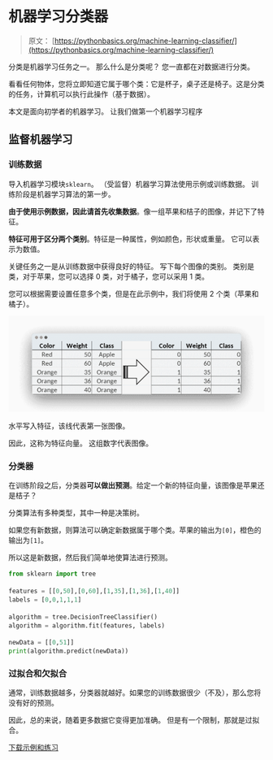 # 机器学习分类器

> 原文： [https://pythonbasics.org/machine-learning-classifier/](https://pythonbasics.org/machine-learning-classifier/)

分类是机器学习任务之一。 那么什么是分类呢？
您一直都在对数据进行分类。

看看任何物体，您将立即知道它属于哪个类：它是杯子，桌子还是椅子。这是分类的任务，计算机可以执行此操作（基于数据）。

本文是面向初学者的机器学习。 让我们做第一个机器学习程序



## 监督机器学习

### 训练数据

导入机器学习模块`sklearn`。 （受监督）机器学习算法使用示例或训练数据。 训练阶段是机器学习算法的第一步。

**由于使用示例数据，因此请首先收集数据**。像一组苹果和桔子的图像，并记下了特征。

**特征可用于区分两个类别**。特征是一种属性，例如颜色，形状或重量。 它可以表示为数值。

关键任务之一是从训练数据中获得良好的特征。 写下每个图像的类别。 类别是类，对于苹果，您可以选择 0 类，对于橘子，您可以采用 1 类。

您可以根据需要设置任意多个类，但是在此示例中，我们将使用 2 个类（苹果和橘子）。

![machine learning training data for classifier](img/032fd8512b1b4b91c77d473d11e46b59.jpg)

水平写入特征，该线代表第一张图像。

因此，这称为特征向量。 这组数字代表图像。

### 分类器

在训练阶段之后，分类器**可以做出预测**。给定一个新的特征向量，该图像是苹果还是桔子？

分类算法有多种类型，其中一种是决策树。

如果您有新数据，则算法可以确定新数据属于哪个类。苹果的输出为`[0]`，橙色的输出为`[1]`。

所以这是新数据，然后我们简单地使算法进行预测。

```py
from sklearn import tree

features = [[0,50],[0,60],[1,35],[1,36],[1,40]]
labels = [0,0,1,1,1]

algorithm = tree.DecisionTreeClassifier()
algorithm = algorithm.fit(features, labels)

newData = [[0,51]]
print(algorithm.predict(newData))

```

### 过拟合和欠拟合

通常，训练数据越多，分类器就越好。如果您的训练数据很少（不及），那么您将没有好的预测。

因此，总的来说，随着更多数据它变得更加准确。 但是有一个限制，那就是过拟合。

[下载示例和练习](https://gum.co/MnRYU)